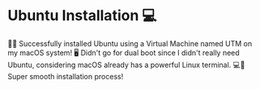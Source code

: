 # Ubuntu Installation 💻
🎉🐧 Successfully installed Ubuntu using a Virtual Machine named UTM on my macOS system! 🖥️ Didn't go for dual boot since I didn't really need Ubuntu, considering macOS already has a powerful Linux terminal. 💻🍏 Super smooth installation process!
